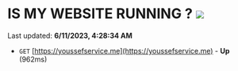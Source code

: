 # IS MY WEBSITE RUNNING ? [![](https://img.shields.io/static/v1?label=Sponsor&message=%E2%9D%A4&logo=GitHub&color=%23fe8e86)](https://github.com/sponsors/<username>)

Last updated: **6/11/2023, 4:28:34 AM**

- `GET` [https://youssefservice.me](https://youssefservice.me) - **Up** (962ms)
